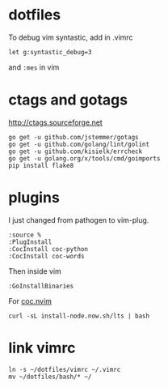 # dotfiles

To debug vim syntastic, add in .vimrc

```
let g:syntastic_debug=3
```

and `:mes` in vim

# ctags and gotags

http://ctags.sourceforge.net

```
go get -u github.com/jstemmer/gotags
go get -u github.com/golang/lint/golint
go get -u github.com/kisielk/errcheck
go get -u golang.org/x/tools/cmd/goimports
pip install flake8
```

# plugins

I just changed from pathogen to vim-plug.

```
:source %
:PlugInstall
:CocInstall coc-python
:CocInstall coc-words
```

Then inside vim
```
:GoInstallBinaries
```

For [coc.nvim](https://github.com/neoclide/coc.nvim)
```
curl -sL install-node.now.sh/lts | bash
```

# link vimrc

```
ln -s ~/dotfiles/vimrc ~/.vimrc
mv ~/dotfiles/bash/* ~/
```

